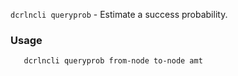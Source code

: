 `dcrlncli queryprob` - Estimate a success probability.

### Usage

```
   dcrlncli queryprob from-node to-node amt
```
